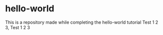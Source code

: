 # hello-world
This is a repository made while completing the hello-world tutorial
Test 1 2 3, Test 1 2 3

